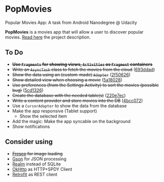 # PopMovies
Popular Movies App: A task from Android Nanodegree @ Udacity

**PopMovies** is a movies app that will allow a user to discover popular movies. [Read here](https://docs.google.com/document/d/1gtXUu1nzLGWrGfVCD6tEA0YHoYA9UNyT2yByqjJemp8/pub?embedded=true) the project description.

## To Do
  - ~~**Use `Fragments` for showing views, `Activities` as `Fragment` containers**~~
  - ~~Write an `AsyncTask` class to fetch the movies from the cloud~~ ([693ddad](https://github.com/aziflaj/PopMovies/commit/693ddadc80d430f7e57565b65cc69672df7d5710))
  - ~~Show the data using an (custom-made) `Adapter`~~ ([2f50626](https://github.com/aziflaj/PopMovies/commit/2f506261d877c396d19bb1901fe50cb4d114d170))
  - ~~Show detailed view when choosing a movie~~ ([5a18028](https://github.com/aziflaj/PopMovies/commit/5a180281da7ee22b116e38aea6bb485fec411e7b))
  - ~~Use preferences (from the Settings Activity) to sort the movies (possible bug)~~ ([5cd1326](https://github.com/aziflaj/PopMovies/commit/5cd1326dcfb081cc60e09f92b7dd2c85d84337b8))
  - ~~Create the database with the needed table(s)~~ ([220e7ec](https://github.com/aziflaj/PopMovies/commit/220e7ec9fab80a8bfeaf5e1e5ff44491568d46b4))
  - ~~Write a content provider and store movies into the DB~~ ([4bcc072](https://github.com/aziflaj/PopMovies/commit/4bcc07269cc85e080f637910085f80a896aa2e14))
  - Use a `CursorAdapter` to show the data from the database
  - Make the app responsive (Tablet support)
    - Show the selected item
  - Add the magic: Make the app syncable on the background
  - Show notifications


## Consider using
  - ~~[Fresco](http://frescolib.org/) for image loading~~
  - [Gson](https://github.com/google/gson) for JSON processing
  - [Realm](https://realm.io/docs/java) instead of SQLite
  - [OkHttp](http://square.github.io/okhttp/) as HTTP+SPDY Client
  - [Retrofit](http://square.github.io/retrofit/) as REST client
